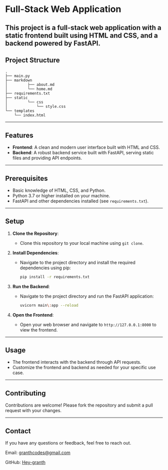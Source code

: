 # Full-Stack Web Application

This project is a full-stack web application with a static frontend built using HTML and CSS, and a backend powered by FastAPI.
---
## Project Structure

```
.
├── main.py
├── markdown
│         ├── about.md
│         └── home.md
├── requirements.txt
├── static
│         └── css
│             └── style.css
└── templates
    └── index.html
```
---
## Features

- **Frontend**: A clean and modern user interface built with HTML and CSS.
- **Backend**: A robust backend service built with FastAPI, serving static files and providing API endpoints.
---
## Prerequisites

- Basic knowledge of HTML, CSS, and Python.
- Python 3.7 or higher installed on your machine.
- FastAPI and other dependencies installed (see `requirements.txt`).
---
## Setup

1. **Clone the Repository**:
    - Clone this repository to your local machine using `git clone`.

2. **Install Dependencies**:
    - Navigate to the project directory and install the required dependencies using pip:
      ```bash
      pip install -r requirements.txt
      ```

3. **Run the Backend**:
    - Navigate to the project directory and run the FastAPI application:
      ```bash
      uvicorn main\:app --reload
      ```

4. **Open the Frontend**:
    - Open your web browser and navigate to `http://127.0.0.1:8000` to view the frontend.
---
## Usage

- The frontend interacts with the backend through API requests.
- Customize the frontend and backend as needed for your specific use case.
---
## Contributing

Contributions are welcome! Please fork the repository and submit a pull request with your changes.

---
## Contact

If you have any questions or feedback, feel free to reach out.

Email: [granthcodes@gmail.com](mailto:granthcodes@gmail.com)

GitHub: [Hey-granth](https://www.github.com/Hey-granth)